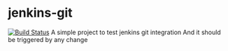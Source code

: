 # jenkins-git
[![Build Status](http://73.61.41.246:8080/buildStatus/icon?job=jenkins-webhook%2Fmaster)](http://73.61.41.246:8080/job/jenkins-webhook/job/master/)
A simple project to test jenkins git integration
And it should be triggered by any change
